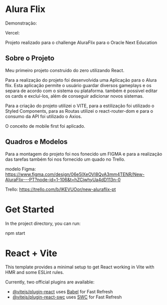 # Alura Flix

Demonstração: 

Vercel: 

 Projeto realizado para o challenge AluraFlix para o Oracle Next Education

## Sobre o Projeto

Meu primeiro projeto construido do zero utilizando React.

Para a realização do projeto foi desenvolvida uma Aplicação para o Alura flix. Esta aplicação permite o usuário guardar diversos gameplays e os separa de acordo com o sistema ou plataforma. também é possivel editar os cards e excluí-los, além de conseguir adicionar novos sistemas.

Para a criação do projeto utilizei o VITE, para a estilização foi utilizado o Styled Components, para as Routas utilizei o react-router-dom e para o consumo da API foi utilizado o Axios.

 O conceito de mobile first foi aplicado.

 ## Quadros e Modelos
 
 Para a montagem do projeto foi nos fonecido um FIGMA e para a realização das tarefas também foi nos fornecido um quado no Trello.

 modelo Figma: https://www.figma.com/design/06e5IXeOVl8QvA3mm4TENR/New-AluraFlix---PT?node-id=1-106&t=hZCjwhyUa4dD113n-0

 Trello: https://trello.com/b/IKEVUOor/new-aluraflix-pt

# Get Started
In the project directory, you can run:

npm start

# React + Vite

This template provides a minimal setup to get React working in Vite with HMR and some ESLint rules.

Currently, two official plugins are available:

- [@vitejs/plugin-react](https://github.com/vitejs/vite-plugin-react/blob/main/packages/plugin-react/README.md) uses [Babel](https://babeljs.io/) for Fast Refresh
- [@vitejs/plugin-react-swc](https://github.com/vitejs/vite-plugin-react-swc) uses [SWC](https://swc.rs/) for Fast Refresh

